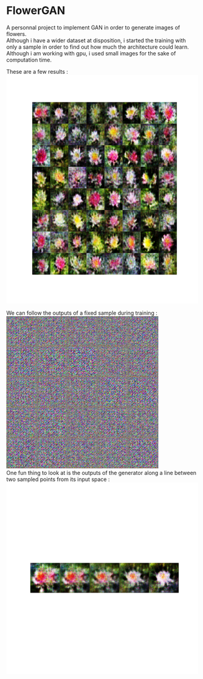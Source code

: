 # FlowerGAN

A personnal project to implement GAN in order to generate images of flowers.  
Although i have a wider dataset at disposition, i started the training with only a sample in order to find out how much the architecture could learn.  
Although i am working with gpu, i used small images for the sake of computation time.  

These are a few results :  
<img src="outputs/exemple_output.png" height="600">  

We can follow the outputs of a fixed sample during training :  
<img src="outputs/learning.gif" height="400" />  
One fun thing to look at is the outputs of the generator along a line between two sampled points from its input space :  
<img src="outputs/transition.png" width="600">

